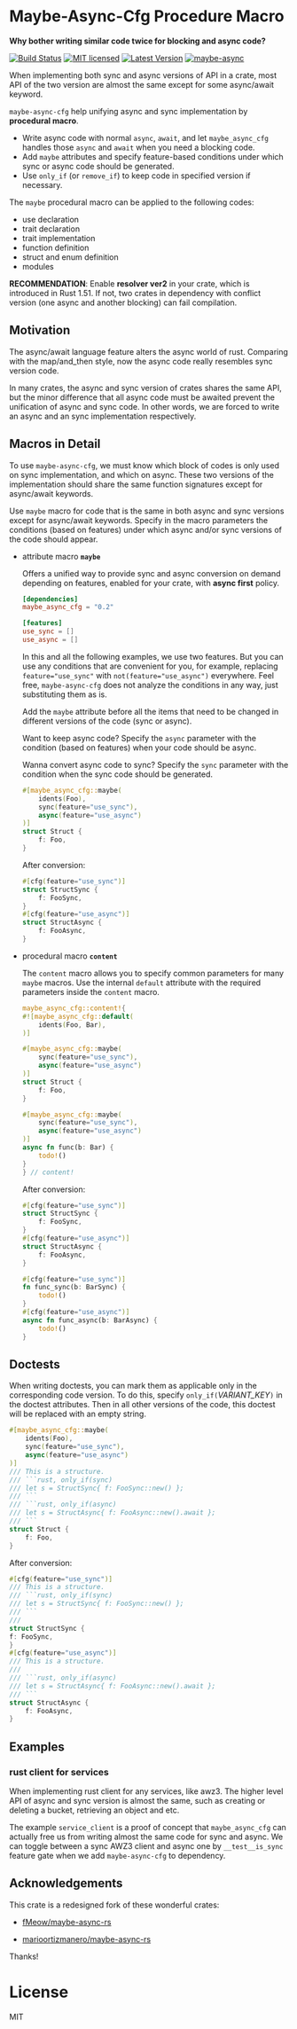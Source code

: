<!-- cargo-sync-readme start -->


# Maybe-Async-Cfg Procedure Macro

**Why bother writing similar code twice for blocking and async code?**

[![Build Status](https://github.com/nvksv/maybe-async-cfg/actions/workflows/rust.yml/badge.svg?branch=main)](https://github.com/nvksv/maybe-async-cfg/actions)
[![MIT licensed](https://img.shields.io/badge/license-MIT-blue.svg)](./LICENSE)
[![Latest Version](https://img.shields.io/crates/v/maybe-async-cfg.svg)](https://crates.io/crates/maybe-async-cfg)
[![maybe-async](https://docs.rs/maybe-async-cfg/badge.svg)](https://docs.rs/maybe-async-cfg)

When implementing both sync and async versions of API in a crate, most API of the two version
are almost the same except for some async/await keyword.

`maybe-async-cfg` help unifying async and sync implementation by **procedural macro**.
- Write async code with normal `async`, `await`, and let `maybe_async_cfg` handles those `async`
and `await` when you need a blocking code.
- Add `maybe` attributes and specify feature-based conditions under which sync or async code 
should be generated.
- Use `only_if` (or `remove_if`) to keep code in specified version if necessary.

The `maybe` procedural macro can be applied to the following codes:
- use declaration
- trait declaration
- trait implementation
- function definition
- struct and enum definition
- modules

**RECOMMENDATION**: Enable **resolver ver2** in your crate, which is introduced in Rust 1.51. If
not, two crates in dependency with conflict version (one async and another blocking) can fail
compilation.


## Motivation

The async/await language feature alters the async world of rust. Comparing with the map/and_then
style, now the async code really resembles sync version code.

In many crates, the async and sync version of crates shares the same API, but the minor
difference that all async code must be awaited prevent the unification of async and sync code.
In other words, we are forced to write an async and an sync implementation respectively.


## Macros in Detail

To use `maybe-async-cfg`, we must know which block of codes is only used on sync implementation,
and which on async. These two versions of the implementation should share the same function
signatures except for async/await keywords.

Use `maybe` macro for code that is the same in both async and sync versions except for
async/await keywords. Specify in the macro parameters the conditions (based on features) under
which async and/or sync versions of the code should appear.

- attribute macro **`maybe`**

    Offers a unified way to provide sync and async conversion on demand depending on features,
enabled for your crate, with **async first** policy.

    ```toml
    [dependencies]
    maybe_async_cfg = "0.2"

    [features]
    use_sync = []
    use_async = []
    ```

    In this and all the following examples, we use two features. But you can use any conditions
that are convenient for you, for example, replacing `feature="use_sync"` with
`not(feature="use_async")` everywhere. Feel free, `maybe-async-cfg` does not analyze the
conditions in any way, just substituting them as is.

    Add the `maybe` attribute before all the items that need to be changed in different versions
of the code (sync or async).

    Want to keep async code? Specify the `async` parameter with the condition (based on
features) when your code should be async.

    Wanna convert async code to sync? Specify the `sync` parameter with the condition when the
sync code should be generated.

    ```rust
    #[maybe_async_cfg::maybe(
        idents(Foo),
        sync(feature="use_sync"),
        async(feature="use_async")
    )]
    struct Struct {
        f: Foo,
    }
    ```
    After conversion:
    ```rust
    #[cfg(feature="use_sync")]
    struct StructSync {
        f: FooSync,
    }
    #[cfg(feature="use_async")]
    struct StructAsync {
        f: FooAsync,
    }
    ```

- procedural macro **`content`**

    The `content` macro allows you to specify common parameters for many `maybe` macros. Use the
internal `default` attribute with the required parameters inside the `content` macro.

    ```rust
    maybe_async_cfg::content!{
    #![maybe_async_cfg::default(
        idents(Foo, Bar),
    )]

    #[maybe_async_cfg::maybe(
        sync(feature="use_sync"), 
        async(feature="use_async")
    )]
    struct Struct {
        f: Foo,
    }

    #[maybe_async_cfg::maybe(
        sync(feature="use_sync"), 
        async(feature="use_async")
    )]
    async fn func(b: Bar) {
        todo!()
    }
    } // content!
    ```
    After conversion:
    ```rust
    #[cfg(feature="use_sync")]
    struct StructSync {
        f: FooSync,
    }
    #[cfg(feature="use_async")]
    struct StructAsync {
        f: FooAsync,
    }

    #[cfg(feature="use_sync")]
    fn func_sync(b: BarSync) {
        todo!()
    }
    #[cfg(feature="use_async")]
    async fn func_async(b: BarAsync) {
        todo!()
    }
    ```

## Doctests
    
When writing doctests, you can mark them as applicable only in the corresponding code version. 
To do this, specify `only_if(`_VARIANT_KEY_`)` in the doctest attributes. Then in all other
versions of the code, this doctest will be replaced with an empty string.

```rust
#[maybe_async_cfg::maybe(
    idents(Foo),
    sync(feature="use_sync"),
    async(feature="use_async")
)]
/// This is a structure. 
/// ```rust, only_if(sync)
/// let s = StructSync{ f: FooSync::new() };
/// ```
/// ```rust, only_if(async)
/// let s = StructAsync{ f: FooAsync::new().await };
/// ```
struct Struct {
    f: Foo,
}
```
After conversion:
```rust
#[cfg(feature="use_sync")]
/// This is a structure. 
/// ```rust, only_if(sync)
/// let s = StructSync{ f: FooSync::new() };
/// ```
///
struct StructSync {
f: FooSync,
}
#[cfg(feature="use_async")]
/// This is a structure. 
///
/// ```rust, only_if(async)
/// let s = StructAsync{ f: FooAsync::new().await };
/// ```
struct StructAsync {
    f: FooAsync,
}
```

## Examples

### rust client for services

When implementing rust client for any services, like awz3. The higher level API of async and
sync version is almost the same, such as creating or deleting a bucket, retrieving an object and
etc.

The example `service_client` is a proof of concept that `maybe_async_cfg` can actually free us
from writing almost the same code for sync and async. We can toggle between a sync AWZ3 client
and async one by `__test__is_sync` feature gate when we add `maybe-async-cfg` to dependency.


## Acknowledgements

This crate is a redesigned fork of these wonderful crates:

- [fMeow/maybe-async-rs](https://github.com/fMeow/maybe-async-rs)

- [marioortizmanero/maybe-async-rs](https://github.com/marioortizmanero/maybe-async-rs)

Thanks!


# License
MIT

<!-- cargo-sync-readme end -->
